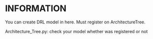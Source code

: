 # INFORMATION #

You can create DRL model in here. Must register on ArchitectureTree.

Architecture_Tree.py:		check your model whether was registered or not
